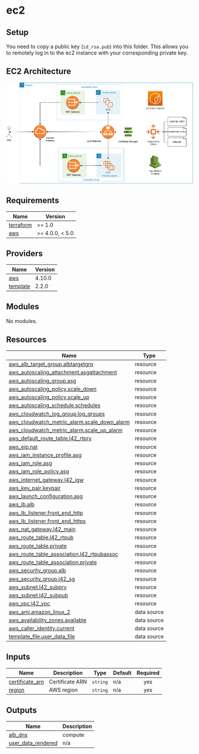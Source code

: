 # ec2

## Setup

You need to copy a public key (`id_rsa.pub`) into this folder. This allows you
to remotely log in to the ec2 instance with your corresponding private key.

## EC2 Architecture

![ec2](../diagrams/ec2.drawio.png)

<!-- BEGIN_TF_DOCS -->
## Requirements

| Name | Version |
|------|---------|
| <a name="requirement_terraform"></a> [terraform](#requirement\_terraform) | >= 1.0 |
| <a name="requirement_aws"></a> [aws](#requirement\_aws) | >= 4.0.0, < 5.0 |

## Providers

| Name | Version |
|------|---------|
| <a name="provider_aws"></a> [aws](#provider\_aws) | 4.10.0 |
| <a name="provider_template"></a> [template](#provider\_template) | 2.2.0 |

## Modules

No modules.

## Resources

| Name | Type |
|------|------|
| [aws_alb_target_group.albtargetgrp](https://registry.terraform.io/providers/hashicorp/aws/latest/docs/resources/alb_target_group) | resource |
| [aws_autoscaling_attachment.asgattachment](https://registry.terraform.io/providers/hashicorp/aws/latest/docs/resources/autoscaling_attachment) | resource |
| [aws_autoscaling_group.asg](https://registry.terraform.io/providers/hashicorp/aws/latest/docs/resources/autoscaling_group) | resource |
| [aws_autoscaling_policy.scale_down](https://registry.terraform.io/providers/hashicorp/aws/latest/docs/resources/autoscaling_policy) | resource |
| [aws_autoscaling_policy.scale_up](https://registry.terraform.io/providers/hashicorp/aws/latest/docs/resources/autoscaling_policy) | resource |
| [aws_autoscaling_schedule.schedules](https://registry.terraform.io/providers/hashicorp/aws/latest/docs/resources/autoscaling_schedule) | resource |
| [aws_cloudwatch_log_group.log_groups](https://registry.terraform.io/providers/hashicorp/aws/latest/docs/resources/cloudwatch_log_group) | resource |
| [aws_cloudwatch_metric_alarm.scale_down_alarm](https://registry.terraform.io/providers/hashicorp/aws/latest/docs/resources/cloudwatch_metric_alarm) | resource |
| [aws_cloudwatch_metric_alarm.scale_up_alarm](https://registry.terraform.io/providers/hashicorp/aws/latest/docs/resources/cloudwatch_metric_alarm) | resource |
| [aws_default_route_table.l42_rtprv](https://registry.terraform.io/providers/hashicorp/aws/latest/docs/resources/default_route_table) | resource |
| [aws_eip.nat](https://registry.terraform.io/providers/hashicorp/aws/latest/docs/resources/eip) | resource |
| [aws_iam_instance_profile.asg](https://registry.terraform.io/providers/hashicorp/aws/latest/docs/resources/iam_instance_profile) | resource |
| [aws_iam_role.asg](https://registry.terraform.io/providers/hashicorp/aws/latest/docs/resources/iam_role) | resource |
| [aws_iam_role_policy.asg](https://registry.terraform.io/providers/hashicorp/aws/latest/docs/resources/iam_role_policy) | resource |
| [aws_internet_gateway.l42_igw](https://registry.terraform.io/providers/hashicorp/aws/latest/docs/resources/internet_gateway) | resource |
| [aws_key_pair.keypair](https://registry.terraform.io/providers/hashicorp/aws/latest/docs/resources/key_pair) | resource |
| [aws_launch_configuration.asg](https://registry.terraform.io/providers/hashicorp/aws/latest/docs/resources/launch_configuration) | resource |
| [aws_lb.alb](https://registry.terraform.io/providers/hashicorp/aws/latest/docs/resources/lb) | resource |
| [aws_lb_listener.front_end_http](https://registry.terraform.io/providers/hashicorp/aws/latest/docs/resources/lb_listener) | resource |
| [aws_lb_listener.front_end_https](https://registry.terraform.io/providers/hashicorp/aws/latest/docs/resources/lb_listener) | resource |
| [aws_nat_gateway.l42_main](https://registry.terraform.io/providers/hashicorp/aws/latest/docs/resources/nat_gateway) | resource |
| [aws_route_table.l42_rtpub](https://registry.terraform.io/providers/hashicorp/aws/latest/docs/resources/route_table) | resource |
| [aws_route_table.private](https://registry.terraform.io/providers/hashicorp/aws/latest/docs/resources/route_table) | resource |
| [aws_route_table_association.l42_rtpubassoc](https://registry.terraform.io/providers/hashicorp/aws/latest/docs/resources/route_table_association) | resource |
| [aws_route_table_association.private](https://registry.terraform.io/providers/hashicorp/aws/latest/docs/resources/route_table_association) | resource |
| [aws_security_group.alb](https://registry.terraform.io/providers/hashicorp/aws/latest/docs/resources/security_group) | resource |
| [aws_security_group.l42_sg](https://registry.terraform.io/providers/hashicorp/aws/latest/docs/resources/security_group) | resource |
| [aws_subnet.l42_subprv](https://registry.terraform.io/providers/hashicorp/aws/latest/docs/resources/subnet) | resource |
| [aws_subnet.l42_subpub](https://registry.terraform.io/providers/hashicorp/aws/latest/docs/resources/subnet) | resource |
| [aws_vpc.l42_vpc](https://registry.terraform.io/providers/hashicorp/aws/latest/docs/resources/vpc) | resource |
| [aws_ami.amazon_linux_2](https://registry.terraform.io/providers/hashicorp/aws/latest/docs/data-sources/ami) | data source |
| [aws_availability_zones.available](https://registry.terraform.io/providers/hashicorp/aws/latest/docs/data-sources/availability_zones) | data source |
| [aws_caller_identity.current](https://registry.terraform.io/providers/hashicorp/aws/latest/docs/data-sources/caller_identity) | data source |
| [template_file.user_data_file](https://registry.terraform.io/providers/hashicorp/template/latest/docs/data-sources/file) | data source |

## Inputs

| Name | Description | Type | Default | Required |
|------|-------------|------|---------|:--------:|
| <a name="input_certificate_arn"></a> [certificate\_arn](#input\_certificate\_arn) | Certificate ARN | `string` | n/a | yes |
| <a name="input_region"></a> [region](#input\_region) | AWS region | `string` | n/a | yes |

## Outputs

| Name | Description |
|------|-------------|
| <a name="output_alb_dns"></a> [alb\_dns](#output\_alb\_dns) | compute |
| <a name="output_user_data_rendered"></a> [user\_data\_rendered](#output\_user\_data\_rendered) | n/a |
<!-- END_TF_DOCS -->

